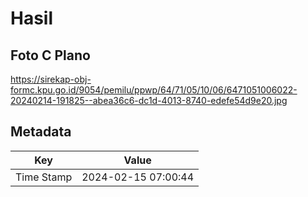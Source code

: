 # Hasil

## Foto C Plano

https://sirekap-obj-formc.kpu.go.id/9054/pemilu/ppwp/64/71/05/10/06/6471051006022-20240214-191825--abea36c6-dc1d-4013-8740-edefe54d9e20.jpg


## Metadata

| Key        | Value               |
| ---------- | ------------------- |
| Time Stamp | 2024-02-15 07:00:44 |



